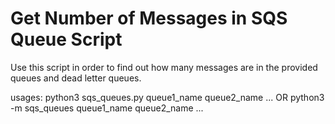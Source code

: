 # Get Number of Messages in SQS Queue Script
Use this script in order to find out how many messages are in the provided queues and dead letter queues.

usages: python3 sqs_queues.py queue1_name queue2_name ... 
        OR python3 -m sqs_queues queue1_name queue2_name ...

